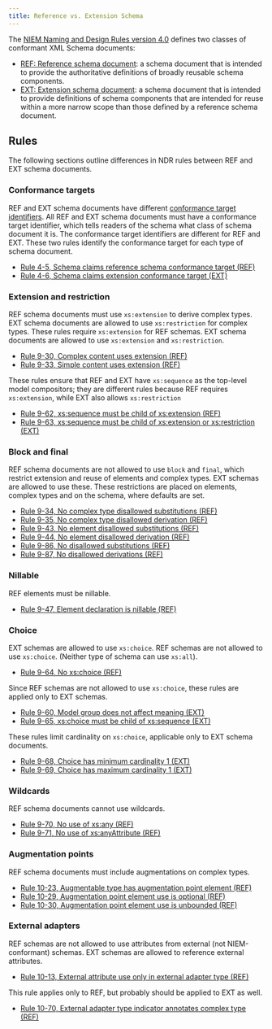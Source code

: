 ```yaml
---
title: Reference vs. Extension Schema
---
```


The [NIEM Naming and Design Rules version
4.0](https://reference.niem.gov/niem/specification/naming-and-design-rules/4.0/niem-ndr-4.0.html)
defines two classes of conformant XML Schema documents:

* [REF: Reference schema
document](https://reference.niem.gov/niem/specification/naming-and-design-rules/4.0/niem-ndr-4.0.html#section_4.1.1):
a schema document that is intended to provide the authoritative definitions of
broadly reusable schema components.
* [EXT: Extension schema
document](https://reference.niem.gov/niem/specification/naming-and-design-rules/4.0/niem-ndr-4.0.html#section_4.1.2):
a schema document that is intended to provide definitions of schema components
that are intended for reuse within a more narrow scope than those defined by a
reference schema document.

<!--more -->

## Rules

The following sections outline differences in NDR rules between REF and EXT schema documents.

### Conformance targets

REF and EXT schema documents have different [conformance target
identifiers](https://reference.niem.gov/niem/specification/conformance-targets-attribute/3.0/NIEM-CTAS-3.0-2014-07-31.html#definition_conformance_target_identifier). All
REF and EXT schema documents must have a conformance target identifier, which
tells readers of the schema what class of schema document it is. The conformance
target identifiers are different for REF and EXT. These two rules identify the
conformance target for each type of schema document.

* [Rule 4-5, Schema claims reference schema conformance target (REF)](https://reference.niem.gov/niem/specification/naming-and-design-rules/4.0/niem-ndr-4.0.html#rule_4-5)
* [Rule 4-6, Schema claims extension conformance target (EXT)](https://reference.niem.gov/niem/specification/naming-and-design-rules/4.0/niem-ndr-4.0.html#rule_4-6)

### Extension and restriction

REF schema documents must use `xs:extension` to derive complex types. EXT schema
documents are allowed to use `xs:restriction` for complex types. These rules
require `xs:extension` for REF schemas. EXT schema documents are allowed to
use `xs:extension` and `xs:restriction`.

* [Rule 9-30, Complex content uses extension (REF)](https://reference.niem.gov/niem/specification/naming-and-design-rules/4.0/niem-ndr-4.0.html#rule_9-30)
* [Rule 9-33, Simple content uses extension (REF)](https://reference.niem.gov/niem/specification/naming-and-design-rules/4.0/niem-ndr-4.0.html#rule_9-33)

These rules ensure that REF and EXT have `xs:sequence` as the top-level model compositors; they are different rules because REF requires `xs:extension`, while EXT also allows `xs:restriction`

* [Rule 9-62, xs:sequence must be child of xs:extension (REF)](https://reference.niem.gov/niem/specification/naming-and-design-rules/4.0/niem-ndr-4.0.html#rule_9-62)
* [Rule 9-63, xs:sequence must be child of xs:extension or xs:restriction (EXT)](https://reference.niem.gov/niem/specification/naming-and-design-rules/4.0/niem-ndr-4.0.html#rule_9-63)

### Block and final

REF schema documents are not allowed to use `block` and `final`, which restrict
extension and reuse of elements and complex types. EXT schemas are allowed to
use these. These restrictions are placed on elements, complex types and on the
schema, where defaults are set.

* [Rule 9-34, No complex type disallowed substitutions (REF)](https://reference.niem.gov/niem/specification/naming-and-design-rules/4.0/niem-ndr-4.0.html#rule_9-34)
* [Rule 9-35, No complex type disallowed derivation (REF)](https://reference.niem.gov/niem/specification/naming-and-design-rules/4.0/niem-ndr-4.0.html#rule_9-35)
* [Rule 9-43, No element disallowed substitutions (REF)](https://reference.niem.gov/niem/specification/naming-and-design-rules/4.0/niem-ndr-4.0.html#rule_9-43)
* [Rule 9-44, No element disallowed derivation (REF)](https://reference.niem.gov/niem/specification/naming-and-design-rules/4.0/niem-ndr-4.0.html#rule_9-44)
* [Rule 9-86, No disallowed substitutions (REF)](https://reference.niem.gov/niem/specification/naming-and-design-rules/4.0/niem-ndr-4.0.html#rule_9-86)
* [Rule 9-87, No disallowed derivations (REF)](https://reference.niem.gov/niem/specification/naming-and-design-rules/4.0/niem-ndr-4.0.html#rule_9-87)

### Nillable

REF elements must be nillable.

* [Rule 9-47, Element declaration is nillable (REF)](https://reference.niem.gov/niem/specification/naming-and-design-rules/4.0/niem-ndr-4.0.html#rule_9-47)

### Choice

EXT schemas are allowed to use `xs:choice`. REF schemas are not allowed to use
`xs:choice`. (Neither type of schema can use `xs:all`).

* [Rule 9-64, No xs:choice (REF)](https://reference.niem.gov/niem/specification/naming-and-design-rules/4.0/niem-ndr-4.0.html#rule_9-64)

Since REF schemas are not allowed to use `xs:choice`, these rules are applied only to EXT schemas.

* [Rule 9-60, Model group does not affect meaning (EXT)](https://reference.niem.gov/niem/specification/naming-and-design-rules/4.0/niem-ndr-4.0.html#rule_9-60)
* [Rule 9-65, xs:choice must be child of xs:sequence (EXT)](https://reference.niem.gov/niem/specification/naming-and-design-rules/4.0/niem-ndr-4.0.html#rule_9-65)

These rules limit cardinality on `xs:choice`, applicable only to EXT schema documents.

* [Rule 9-68, Choice has minimum cardinality 1 (EXT)](https://reference.niem.gov/niem/specification/naming-and-design-rules/4.0/niem-ndr-4.0.html#rule_9-68)
* [Rule 9-69, Choice has maximum cardinality 1 (EXT)](https://reference.niem.gov/niem/specification/naming-and-design-rules/4.0/niem-ndr-4.0.html#rule_9-69)

### Wildcards

REF schema documents cannot use wildcards.

* [Rule 9-70, No use of xs:any (REF)](https://reference.niem.gov/niem/specification/naming-and-design-rules/4.0/niem-ndr-4.0.html#rule_9-70)
* [Rule 9-71, No use of xs:anyAttribute (REF)](https://reference.niem.gov/niem/specification/naming-and-design-rules/4.0/niem-ndr-4.0.html#rule_9-71)

### Augmentation points

REF schema documents must include augmentations on complex types.

* [Rule 10-23, Augmentable type has augmentation point element (REF)](https://reference.niem.gov/niem/specification/naming-and-design-rules/4.0/niem-ndr-4.0.html#rule_10-23)
* [Rule 10-29, Augmentation point element use is optional (REF)](https://reference.niem.gov/niem/specification/naming-and-design-rules/4.0/niem-ndr-4.0.html#rule_10-29)
* [Rule 10-30, Augmentation point element use is unbounded (REF)](https://reference.niem.gov/niem/specification/naming-and-design-rules/4.0/niem-ndr-4.0.html#rule_10-30)

### External adapters

REF schemas are not allowed to use attributes from external (not
NIEM-conformant) schemas. EXT schemas are allowed to reference external
attributes.

* [Rule 10-13, External attribute use only in external adapter type (REF)](https://reference.niem.gov/niem/specification/naming-and-design-rules/4.0/niem-ndr-4.0.html#rule_10-13)

This rule applies only to REF, but probably should be applied to EXT as well.

* [Rule 10-70, External adapter type indicator annotates complex type (REF)](https://reference.niem.gov/niem/specification/naming-and-design-rules/4.0/niem-ndr-4.0.html#rule_10-70)
